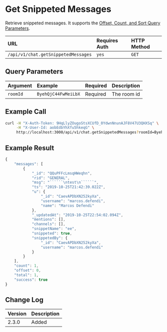 # Get Snippeted Messages

Retrieve snippeted messages. It supports the [Offset, Count, and Sort Query Parameters](../others/offset-and-count-and-sort-info.md).

| URL | Requires Auth | HTTP Method |
| :--- | :--- | :--- |
| `/api/v1/chat.getSnippetedMessages` | `yes` | `GET` |

## Query Parameters

| Argument | Example | Required | Description |
| :--- | :--- | :--- | :--- |
| `roomId` | `ByehQjC44FwMeiLbX` | Required | The room id |

## Example Call

```bash
curl -H "X-Auth-Token: 9HqLlyZOugoStsXCUfD_0YdwnNnunAJF8V47U3QHXSq" \
     -H "X-User-Id: aobEdbYhXfu5hkeqG" \
     http://localhost:3000/api/v1/chat.getSnippetedMessages?roomId=ByehQjC44FwMeiLbX
```

## Example Result

```javascript
{
    "messages": [
        {
            "_id": "QQuPFFcLmsqHWeqhn",
            "rid": "GENERAL",
            "msg": "``````\ntest\n``````",
            "ts": "2019-10-25T21:42:39.022Z",
            "u": {
                "_id": "CaevAPDbXN252kyXa",
                "username": "marcos.defendi",
                "name": "Marcos Defendi"
            },
            "_updatedAt": "2019-10-25T22:54:02.094Z",
            "mentions": [],
            "channels": [],
            "snippetName": "ee",
            "snippeted": true,
            "snippetedBy": {
                "_id": "CaevAPDbXN252kyXa",
                "username": "marcos.defendi"
            }
        }
    ],
    "count": 1,
    "offset": 0,
    "total": 1,
    "success": true
}
```

## Change Log

| Version | Description |
| :--- | :--- |
| 2.3.0 | Added |

